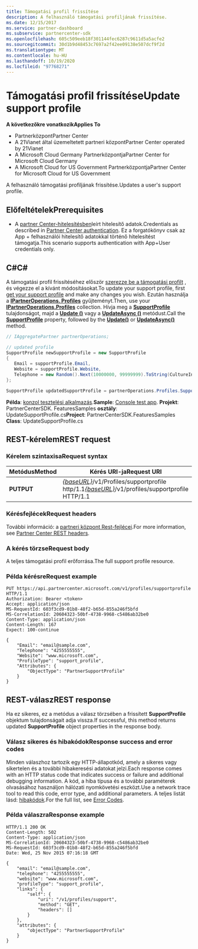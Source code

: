 ```yaml
---
title: Támogatási profil frissítése
description: A felhasználó támogatási profiljának frissítése.
ms.date: 12/15/2017
ms.service: partner-dashboard
ms.subservice: partnercenter-sdk
ms.openlocfilehash: 605c509eeb18f301144fec6287c9611d5a5acfe2
ms.sourcegitcommit: 30d1b9d48453c7697a2f42ee09138e507dcf9f2d
ms.translationtype: MT
ms.contentlocale: hu-HU
ms.lasthandoff: 10/19/2020
ms.locfileid: "97768271"
---
```

# <a name="update-support-profile"></a><span data-ttu-id="bbad6-103">Támogatási profil frissítése</span><span class="sxs-lookup"><span data-stu-id="bbad6-103">Update support profile</span></span>

<span data-ttu-id="bbad6-104">**A következőkre vonatkozik**</span><span class="sxs-lookup"><span data-stu-id="bbad6-104">**Applies To**</span></span>

- <span data-ttu-id="bbad6-105">Partnerközpont</span><span class="sxs-lookup"><span data-stu-id="bbad6-105">Partner Center</span></span>
- <span data-ttu-id="bbad6-106">A 21Vianet által üzemeltetett partneri központ</span><span class="sxs-lookup"><span data-stu-id="bbad6-106">Partner Center operated by 21Vianet</span></span>
- <span data-ttu-id="bbad6-107">A Microsoft Cloud Germany Partnerközpontja</span><span class="sxs-lookup"><span data-stu-id="bbad6-107">Partner Center for Microsoft Cloud Germany</span></span>
- <span data-ttu-id="bbad6-108">A Microsoft Cloud for US Government Partnerközpontja</span><span class="sxs-lookup"><span data-stu-id="bbad6-108">Partner Center for Microsoft Cloud for US Government</span></span>

<span data-ttu-id="bbad6-109">A felhasználó támogatási profiljának frissítése.</span><span class="sxs-lookup"><span data-stu-id="bbad6-109">Updates a user's support profile.</span></span>

## <a name="prerequisites"></a><span data-ttu-id="bbad6-110">Előfeltételek</span><span class="sxs-lookup"><span data-stu-id="bbad6-110">Prerequisites</span></span>

- <span data-ttu-id="bbad6-111">A [partner Center-hitelesítésben](partner-center-authentication.md)leírt hitelesítő adatok.</span><span class="sxs-lookup"><span data-stu-id="bbad6-111">Credentials as described in [Partner Center authentication](partner-center-authentication.md).</span></span> <span data-ttu-id="bbad6-112">Ez a forgatókönyv csak az App + felhasználói hitelesítő adatokkal történő hitelesítést támogatja.</span><span class="sxs-lookup"><span data-stu-id="bbad6-112">This scenario supports authentication with App+User credentials only.</span></span>

## <a name="c"></a><span data-ttu-id="bbad6-113">C\#</span><span class="sxs-lookup"><span data-stu-id="bbad6-113">C\#</span></span>

<span data-ttu-id="bbad6-114">A támogatási profil frissítéséhez először [szerezze be a támogatási profilt](get-support-profile.md) , és végezze el a kívánt módosításokat.</span><span class="sxs-lookup"><span data-stu-id="bbad6-114">To update your support profile, first [get your support profile](get-support-profile.md) and make any changes you wish.</span></span> <span data-ttu-id="bbad6-115">Ezután használja a [**IPartnerOperations. Profiles**](/dotnet/api/microsoft.store.partnercenter.ipartner.profiles) gyűjteményt.</span><span class="sxs-lookup"><span data-stu-id="bbad6-115">Then, use your [**IPartnerOperations.Profiles**](/dotnet/api/microsoft.store.partnercenter.ipartner.profiles) collection.</span></span> <span data-ttu-id="bbad6-116">Hívja meg a [**SupportProfile**](/dotnet/api/microsoft.store.partnercenter.profiles.isupportprofile) tulajdonságot, majd a [**Update ()**](/dotnet/api/microsoft.store.partnercenter.profiles.isupportprofile.update) vagy a [**UpdateAsync ()**](/dotnet/api/microsoft.store.partnercenter.profiles.isupportprofile.updateasync) metódust.</span><span class="sxs-lookup"><span data-stu-id="bbad6-116">Call the [**SupportProfile**](/dotnet/api/microsoft.store.partnercenter.profiles.isupportprofile) property, followed by the [**Update()**](/dotnet/api/microsoft.store.partnercenter.profiles.isupportprofile.update) or [**UpdateAsync()**](/dotnet/api/microsoft.store.partnercenter.profiles.isupportprofile.updateasync) method.</span></span>

``` csharp
// IAggregatePartner partnerOperations;

// updated profile
SupportProfile newSupportProfile = new SupportProfile
{
   Email = supportProfile.Email,
   Website = supportProfile.Website,
   Telephone = new Random().Next(10000000, 99999999).ToString(CultureInfo.InvariantCulture)
};

SupportProfile updatedSupportProfile = partnerOperations.Profiles.SupportProfile.Update(newSupportProfile);
```

<span data-ttu-id="bbad6-117">**Példa**: [konzol tesztelési alkalmazás](console-test-app.md).</span><span class="sxs-lookup"><span data-stu-id="bbad6-117">**Sample**: [Console test app](console-test-app.md).</span></span> <span data-ttu-id="bbad6-118">**Projekt**: PartnerCenterSDK. FeaturesSamples **osztály**: UpdateSupportProfile.cs</span><span class="sxs-lookup"><span data-stu-id="bbad6-118">**Project**: PartnerCenterSDK.FeaturesSamples **Class**: UpdateSupportProfile.cs</span></span>

## <a name="rest-request"></a><span data-ttu-id="bbad6-119">REST-kérelem</span><span class="sxs-lookup"><span data-stu-id="bbad6-119">REST request</span></span>

### <a name="request-syntax"></a><span data-ttu-id="bbad6-120">Kérelem szintaxisa</span><span class="sxs-lookup"><span data-stu-id="bbad6-120">Request syntax</span></span>

| <span data-ttu-id="bbad6-121">Metódus</span><span class="sxs-lookup"><span data-stu-id="bbad6-121">Method</span></span>  | <span data-ttu-id="bbad6-122">Kérés URI-ja</span><span class="sxs-lookup"><span data-stu-id="bbad6-122">Request URI</span></span>                                                                     |
|---------|---------------------------------------------------------------------------------|
| <span data-ttu-id="bbad6-123">**PUT**</span><span class="sxs-lookup"><span data-stu-id="bbad6-123">**PUT**</span></span> | <span data-ttu-id="bbad6-124">[*{baseURL}*](partner-center-rest-urls.md)/v1/Profiles/supportprofile http/1.1</span><span class="sxs-lookup"><span data-stu-id="bbad6-124">[*{baseURL}*](partner-center-rest-urls.md)/v1/profiles/supportprofile HTTP/1.1</span></span> |

### <a name="request-headers"></a><span data-ttu-id="bbad6-125">Kérésfejlécek</span><span class="sxs-lookup"><span data-stu-id="bbad6-125">Request headers</span></span>

<span data-ttu-id="bbad6-126">További információ: a [partneri központ Rest-fejlécei](headers.md).</span><span class="sxs-lookup"><span data-stu-id="bbad6-126">For more information, see [Partner Center REST headers](headers.md).</span></span>

### <a name="request-body"></a><span data-ttu-id="bbad6-127">A kérés törzse</span><span class="sxs-lookup"><span data-stu-id="bbad6-127">Request body</span></span>

<span data-ttu-id="bbad6-128">A teljes támogatási profil erőforrása.</span><span class="sxs-lookup"><span data-stu-id="bbad6-128">The full support profile resource.</span></span>

### <a name="request-example"></a><span data-ttu-id="bbad6-129">Példa kérésre</span><span class="sxs-lookup"><span data-stu-id="bbad6-129">Request example</span></span>

```http
PUT https://api.partnercenter.microsoft.com/v1/profiles/supportprofile HTTP/1.1
Authorization: Bearer <token>
Accept: application/json
MS-RequestId: 603f3cd9-01b8-48f2-b65d-855a246f5bfd
MS-CorrelationId: 20604323-50bf-4738-9968-c5486ab32be0
Content-Type: application/json
Content-Length: 167
Expect: 100-continue

{
    "Email": "email@sample.com",
    "Telephone": "4255555555",
    "Website": "www.microsoft.com",
    "ProfileType": "support_profile",
    "Attributes": {
        "ObjectType": "PartnerSupportProfile"
    }
}
```

## <a name="rest-response"></a><span data-ttu-id="bbad6-130">REST-válasz</span><span class="sxs-lookup"><span data-stu-id="bbad6-130">REST response</span></span>

<span data-ttu-id="bbad6-131">Ha ez sikeres, ez a metódus a válasz törzsében a frissített **SupportProfile** objektum tulajdonságait adja vissza.</span><span class="sxs-lookup"><span data-stu-id="bbad6-131">If successful, this method returns updated **SupportProfile** object properties in the response body.</span></span>

### <a name="response-success-and-error-codes"></a><span data-ttu-id="bbad6-132">Válasz sikeres és hibakódok</span><span class="sxs-lookup"><span data-stu-id="bbad6-132">Response success and error codes</span></span>

<span data-ttu-id="bbad6-133">Minden válaszhoz tartozik egy HTTP-állapotkód, amely a sikeres vagy sikertelen és a további hibakeresési adatokat jelzi.</span><span class="sxs-lookup"><span data-stu-id="bbad6-133">Each response comes with an HTTP status code that indicates success or failure and additional debugging information.</span></span> <span data-ttu-id="bbad6-134">A kód, a hiba típusa és a további paraméterek olvasásához használjon hálózati nyomkövetési eszközt.</span><span class="sxs-lookup"><span data-stu-id="bbad6-134">Use a network trace tool to read this code, error type, and additional parameters.</span></span> <span data-ttu-id="bbad6-135">A teljes listát lásd: [hibakódok](error-codes.md).</span><span class="sxs-lookup"><span data-stu-id="bbad6-135">For the full list, see [Error Codes](error-codes.md).</span></span>

### <a name="response-example"></a><span data-ttu-id="bbad6-136">Példa válaszra</span><span class="sxs-lookup"><span data-stu-id="bbad6-136">Response example</span></span>

```http
HTTP/1.1 200 OK
Content-Length: 502
Content-Type: application/json
MS-CorrelationId: 20604323-50bf-4738-9968-c5486ab32be0
MS-RequestId: 603f3cd9-01b8-48f2-b65d-855a246f5bfd
Date: Wed, 25 Nov 2015 07:16:18 GMT

{
    "email": "email@sample.com",
    "telephone": "4255555555",
    "website": "www.microsoft.com",
    "profileType": "support_profile",
    "links": {
        "self": {
            "uri": "/v1/profiles/support",
            "method": "GET",
            "headers": []
        }
    },
    "attributes": {
        "objectType": "PartnerSupportProfile"
    }
}
```
